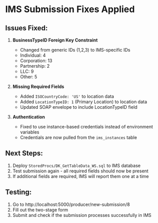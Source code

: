 # IMS Submission Fixes Applied

## Issues Fixed:

1. **BusinessTypeID Foreign Key Constraint**
   - Changed from generic IDs (1,2,3) to IMS-specific IDs
   - Individual: 4
   - Corporation: 13
   - Partnership: 2
   - LLC: 9
   - Other: 5

2. **Missing Required Fields**
   - Added `ISOCountryCode: 'US'` to location data
   - Added `LocationTypeID: 1` (Primary Location) to location data
   - Updated SOAP envelope to include LocationTypeID field

3. **Authentication**
   - Fixed to use instance-based credentials instead of environment variables
   - Credentials are now pulled from the `ims_instances` table

## Next Steps:

1. Deploy `StoredProcs/DK_GetTableData_WS.sql` to IMS database
2. Test submission again - all required fields should now be present
3. If additional fields are required, IMS will report them one at a time

## Testing:

1. Go to http://localhost:5000/producer/new-submission/8
2. Fill out the two-stage form
3. Submit and check if the submission processes successfully in IMS